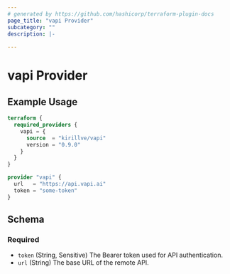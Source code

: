 ```yaml
---
# generated by https://github.com/hashicorp/terraform-plugin-docs
page_title: "vapi Provider"
subcategory: ""
description: |-
  
---
```


# vapi Provider



## Example Usage

```terraform
terraform {
  required_providers {
    vapi = {
      source  = "kirillve/vapi"
      version = "0.9.0"
    }
  }
}

provider "vapi" {
  url   = "https://api.vapi.ai"
  token = "some-token"
}
```

<!-- schema generated by tfplugindocs -->
## Schema

### Required

- `token` (String, Sensitive) The Bearer token used for API authentication.
- `url` (String) The base URL of the remote API.
